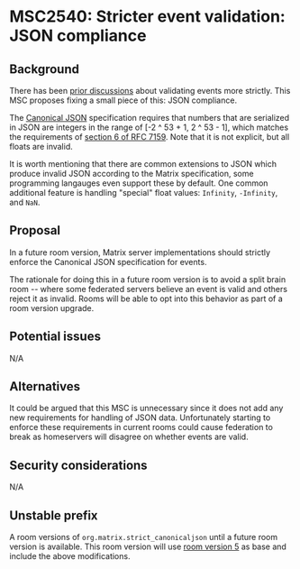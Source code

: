 # MSC2540: Stricter event validation: JSON compliance

## Background

There has been [prior discussions](https://github.com/matrix-org/matrix-doc/issues/1646)
about validating events more strictly. This MSC proposes fixing a small piece of
this: JSON compliance.

The [Canonical JSON](https://matrix.org/docs/spec/appendices#canonical-json)
specification requires that numbers that are serialized in JSON are integers in
the range of [-2 ^ 53 + 1, 2 ^ 53 - 1], which matches the requirements of
[section 6 of RFC 7159](https://tools.ietf.org/html/rfc7159). Note that it is
not explicit, but all floats are invalid.

It is worth mentioning that there are common extensions to JSON which produce 
invalid JSON according to the Matrix specification, some programming langauges
even support these by default. One common additional feature is handling
"special" float values: `Infinity`, `-Infinity`, and `NaN`.


## Proposal

In a future room version, Matrix server implementations should strictly enforce
the Canonical JSON specification for events.

The rationale for doing this in a future room version is to avoid a split brain
room -- where some federated servers believe an event is valid and others reject
it as invalid. Rooms will be able to opt into this behavior as part of a room
version upgrade.


## Potential issues

N/A


## Alternatives

It could be argued that this MSC is unnecessary since it does not add any new
requirements for handling of JSON data. Unfortunately starting to enforce these 
requirements in current rooms could cause federation to break as homeservers
will disagree on whether events are valid.


## Security considerations

N/A


## Unstable prefix

A room versions of `org.matrix.strict_canonicaljson` until a future room version
is available. This room version will use
[room version 5](https://matrix.org/docs/spec/rooms/v5) as base and include the
above modifications.
